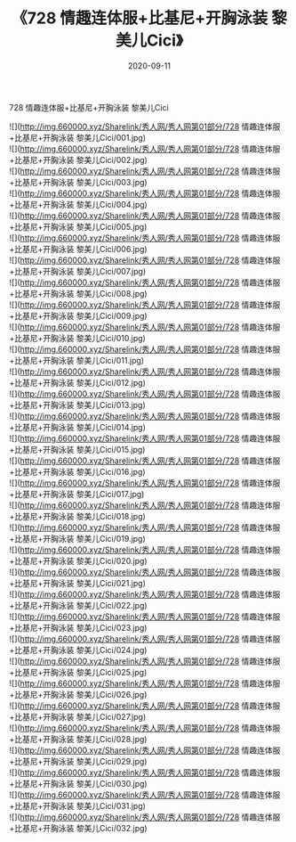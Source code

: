 ﻿---
layout: post
title:  《728 情趣连体服+比基尼+开胸泳装 黎美儿Cici》
date:   2020-09-11
img: http://img.660000.xyz/Sharelink/秀人网/秀人网第01部分/728 情趣连体服+比基尼+开胸泳装 黎美儿Cici/000.jpg
categories: [美女, 清纯, 唯美]
---

728 情趣连体服+比基尼+开胸泳装 黎美儿Cici

  ![](http://img.660000.xyz/Sharelink/秀人网/秀人网第01部分/728 情趣连体服+比基尼+开胸泳装 黎美儿Cici/001.jpg) <br> ![](http://img.660000.xyz/Sharelink/秀人网/秀人网第01部分/728 情趣连体服+比基尼+开胸泳装 黎美儿Cici/002.jpg) <br> ![](http://img.660000.xyz/Sharelink/秀人网/秀人网第01部分/728 情趣连体服+比基尼+开胸泳装 黎美儿Cici/003.jpg) <br> ![](http://img.660000.xyz/Sharelink/秀人网/秀人网第01部分/728 情趣连体服+比基尼+开胸泳装 黎美儿Cici/004.jpg) <br> ![](http://img.660000.xyz/Sharelink/秀人网/秀人网第01部分/728 情趣连体服+比基尼+开胸泳装 黎美儿Cici/005.jpg) <br> ![](http://img.660000.xyz/Sharelink/秀人网/秀人网第01部分/728 情趣连体服+比基尼+开胸泳装 黎美儿Cici/006.jpg) <br> ![](http://img.660000.xyz/Sharelink/秀人网/秀人网第01部分/728 情趣连体服+比基尼+开胸泳装 黎美儿Cici/007.jpg) <br> ![](http://img.660000.xyz/Sharelink/秀人网/秀人网第01部分/728 情趣连体服+比基尼+开胸泳装 黎美儿Cici/008.jpg) <br> ![](http://img.660000.xyz/Sharelink/秀人网/秀人网第01部分/728 情趣连体服+比基尼+开胸泳装 黎美儿Cici/009.jpg) <br> ![](http://img.660000.xyz/Sharelink/秀人网/秀人网第01部分/728 情趣连体服+比基尼+开胸泳装 黎美儿Cici/010.jpg) <br> ![](http://img.660000.xyz/Sharelink/秀人网/秀人网第01部分/728 情趣连体服+比基尼+开胸泳装 黎美儿Cici/011.jpg) <br> ![](http://img.660000.xyz/Sharelink/秀人网/秀人网第01部分/728 情趣连体服+比基尼+开胸泳装 黎美儿Cici/012.jpg) <br> ![](http://img.660000.xyz/Sharelink/秀人网/秀人网第01部分/728 情趣连体服+比基尼+开胸泳装 黎美儿Cici/013.jpg) <br> ![](http://img.660000.xyz/Sharelink/秀人网/秀人网第01部分/728 情趣连体服+比基尼+开胸泳装 黎美儿Cici/014.jpg) <br> ![](http://img.660000.xyz/Sharelink/秀人网/秀人网第01部分/728 情趣连体服+比基尼+开胸泳装 黎美儿Cici/015.jpg) <br> ![](http://img.660000.xyz/Sharelink/秀人网/秀人网第01部分/728 情趣连体服+比基尼+开胸泳装 黎美儿Cici/016.jpg) <br> ![](http://img.660000.xyz/Sharelink/秀人网/秀人网第01部分/728 情趣连体服+比基尼+开胸泳装 黎美儿Cici/017.jpg) <br> ![](http://img.660000.xyz/Sharelink/秀人网/秀人网第01部分/728 情趣连体服+比基尼+开胸泳装 黎美儿Cici/018.jpg) <br> ![](http://img.660000.xyz/Sharelink/秀人网/秀人网第01部分/728 情趣连体服+比基尼+开胸泳装 黎美儿Cici/019.jpg) <br> ![](http://img.660000.xyz/Sharelink/秀人网/秀人网第01部分/728 情趣连体服+比基尼+开胸泳装 黎美儿Cici/020.jpg) <br> ![](http://img.660000.xyz/Sharelink/秀人网/秀人网第01部分/728 情趣连体服+比基尼+开胸泳装 黎美儿Cici/021.jpg) <br> ![](http://img.660000.xyz/Sharelink/秀人网/秀人网第01部分/728 情趣连体服+比基尼+开胸泳装 黎美儿Cici/022.jpg) <br> ![](http://img.660000.xyz/Sharelink/秀人网/秀人网第01部分/728 情趣连体服+比基尼+开胸泳装 黎美儿Cici/023.jpg) <br> ![](http://img.660000.xyz/Sharelink/秀人网/秀人网第01部分/728 情趣连体服+比基尼+开胸泳装 黎美儿Cici/024.jpg) <br> ![](http://img.660000.xyz/Sharelink/秀人网/秀人网第01部分/728 情趣连体服+比基尼+开胸泳装 黎美儿Cici/025.jpg) <br> ![](http://img.660000.xyz/Sharelink/秀人网/秀人网第01部分/728 情趣连体服+比基尼+开胸泳装 黎美儿Cici/026.jpg) <br> ![](http://img.660000.xyz/Sharelink/秀人网/秀人网第01部分/728 情趣连体服+比基尼+开胸泳装 黎美儿Cici/027.jpg) <br> ![](http://img.660000.xyz/Sharelink/秀人网/秀人网第01部分/728 情趣连体服+比基尼+开胸泳装 黎美儿Cici/028.jpg) <br> ![](http://img.660000.xyz/Sharelink/秀人网/秀人网第01部分/728 情趣连体服+比基尼+开胸泳装 黎美儿Cici/029.jpg) <br> ![](http://img.660000.xyz/Sharelink/秀人网/秀人网第01部分/728 情趣连体服+比基尼+开胸泳装 黎美儿Cici/030.jpg) <br> ![](http://img.660000.xyz/Sharelink/秀人网/秀人网第01部分/728 情趣连体服+比基尼+开胸泳装 黎美儿Cici/031.jpg) <br> ![](http://img.660000.xyz/Sharelink/秀人网/秀人网第01部分/728 情趣连体服+比基尼+开胸泳装 黎美儿Cici/032.jpg) <br>